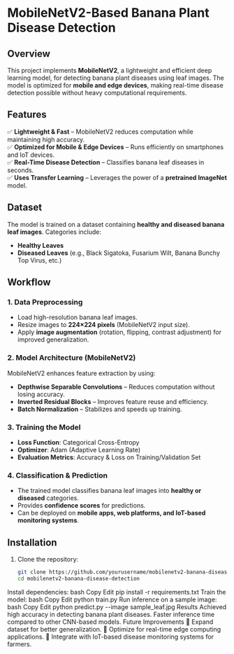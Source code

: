 # MobileNetV2-Based Banana Plant Disease Detection  

## Overview  
This project implements **MobileNetV2**, a lightweight and efficient deep learning model, for detecting banana plant diseases using leaf images. The model is optimized for **mobile and edge devices**, making real-time disease detection possible without heavy computational requirements.  

## Features  
✅ **Lightweight & Fast** – MobileNetV2 reduces computation while maintaining high accuracy.  
✅ **Optimized for Mobile & Edge Devices** – Runs efficiently on smartphones and IoT devices.  
✅ **Real-Time Disease Detection** – Classifies banana leaf diseases in seconds.  
✅ **Uses Transfer Learning** – Leverages the power of a **pretrained ImageNet** model.  

## Dataset  
The model is trained on a dataset containing **healthy and diseased banana leaf images**. Categories include:  
- **Healthy Leaves**  
- **Diseased Leaves** (e.g., Black Sigatoka, Fusarium Wilt, Banana Bunchy Top Virus, etc.)  

## Workflow  
### **1. Data Preprocessing**  
- Load high-resolution banana leaf images.  
- Resize images to **224×224 pixels** (MobileNetV2 input size).  
- Apply **image augmentation** (rotation, flipping, contrast adjustment) for improved generalization.  

### **2. Model Architecture (MobileNetV2)**  
MobileNetV2 enhances feature extraction by using:  
- **Depthwise Separable Convolutions** – Reduces computation without losing accuracy.  
- **Inverted Residual Blocks** – Improves feature reuse and efficiency.  
- **Batch Normalization** – Stabilizes and speeds up training.  

### **3. Training the Model**  
- **Loss Function**: Categorical Cross-Entropy  
- **Optimizer**: Adam (Adaptive Learning Rate)  
- **Evaluation Metrics**: Accuracy & Loss on Training/Validation Set  

### **4. Classification & Prediction**  
- The trained model classifies banana leaf images into **healthy or diseased** categories.  
- Provides **confidence scores** for predictions.  
- Can be deployed on **mobile apps, web platforms, and IoT-based monitoring systems**.  

## Installation  
1. Clone the repository:  
   ```bash
   git clone https://github.com/yourusername/mobilenetv2-banana-disease-detection.git
   cd mobilenetv2-banana-disease-detection
Install dependencies:
bash
Copy
Edit
pip install -r requirements.txt
Train the model:
bash
Copy
Edit
python train.py
Run inference on a sample image:
bash
Copy
Edit
python predict.py --image sample_leaf.jpg
Results
Achieved high accuracy in detecting banana plant diseases.
Faster inference time compared to other CNN-based models.
Future Improvements
🔹 Expand dataset for better generalization.
🔹 Optimize for real-time edge computing applications.
🔹 Integrate with IoT-based disease monitoring systems for farmers.



